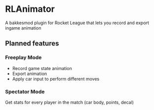 # RLAnimator
A bakkesmod plugin for Rocket League that lets you record and export ingame animation

## Planned features

### Freeplay Mode
- Record game state animation
- Export animation
- Apply car input to perform different moves


### Spectator Mode
Get stats for every player in the match (car body, points, decal)

